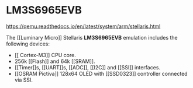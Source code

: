 # LM3S6965EVB

https://qemu.readthedocs.io/en/latest/system/arm/stellaris.html

The [[Luminary Micro]] Stellaris **LM3S6965EVB** emulation includes the following devices:

-  [[ Cortex-M3]] CPU core.
-   256k [[Flash]] and 64k [[SRAM]].
-   [[Timer]]s, [[UART]]s, [[ADC]], [[I2C]] and [[SSI]] interfaces.
-   [[OSRAM Pictiva]] 128x64 OLED with [[SSD0323]] controller connected via SSI.